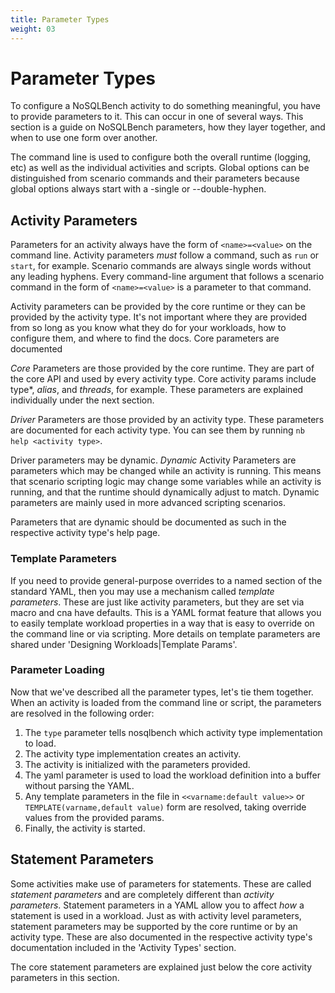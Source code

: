 ```yaml
---
title: Parameter Types
weight: 03
---
```


# Parameter Types

To configure a NoSQLBench activity to do something meaningful, you have to provide parameters to it. This can occur in
one of several ways. This section is a guide on NoSQLBench parameters, how they layer together, and when to use one form
over another.

The command line is used to configure both the overall runtime (logging, etc) as well as the individual activities and
scripts. Global options can be distinguished from scenario commands and their parameters because global options always
start with a -single or --double-hyphen.

## Activity Parameters

Parameters for an activity always have the form of `<name>=<value>` on the command line. Activity parameters *must*
follow a command, such as `run` or `start`, for example. Scenario commands are always single words without any leading
hyphens. Every command-line argument that follows a scenario command in the form of `<name>=<value>` is a parameter to
that command.

Activity parameters can be provided by the core runtime or they can be provided by the activity type. It's not important
where they are provided from so long as you know what they do for your workloads, how to configure them, and where to
find the docs. Core parameters are documented

*Core* Parameters are those provided by the core runtime. They are part of the core API and used by every
activity type. Core activity params include type*, *alias*, and *threads*, for example. These parameters are explained
individually under the next section.

*Driver* Parameters are those provided by an activity type. These parameters are documented for each activity type. You
can see them by running `nb help <activity type>`.

Driver parameters may be dynamic. *Dynamic* Activity Parameters are parameters which may be changed while an activity is
running. This means that scenario scripting logic may change some variables while an activity is running, and that the
runtime should dynamically adjust to match. Dynamic parameters are mainly used in more advanced scripting scenarios.

Parameters that are dynamic should be documented as such in the respective activity type's help page.

### Template Parameters

If you need to provide general-purpose overrides to a named section of the standard YAML, then you may use a mechanism
called _template parameters_. These are just like activity parameters, but they are set via macro and cna have defaults.
This is a YAML format feature that allows you to easily template workload properties in a way that is easy to override
on the command line or via scripting. More details on template parameters are shared under 'Designing Workloads|Template
Params'.

### Parameter Loading

Now that we've described all the parameter types, let's tie them together. When an activity is loaded from the command
line or script, the parameters are resolved in the following order:

1. The `type` parameter tells nosqlbench which activity type implementation to load.
2. The activity type implementation creates an activity.
3. The activity is initialized with the parameters provided.
4. The yaml parameter is used to load the workload definition into
   a buffer without parsing the YAML.
5. Any template parameters in the file in `<<varname:default value>>` or `TEMPLATE(varname,default value)` form are resolved, taking override values from the provided params.
6. Finally, the activity is started.

## Statement Parameters

Some activities make use of parameters for statements. These are called _statement parameters_ and are completely
different than _activity parameters_. Statement parameters in a YAML allow you to affect *how* a statement is used in a
workload. Just as with activity level parameters, statement parameters may be supported by the core runtime or by an
activity type. These are also documented in the respective activity type's documentation included in the 'Activity
Types' section.

The core statement parameters are explained just below the core activity parameters in this section.



